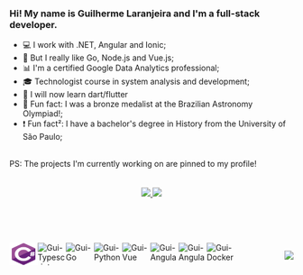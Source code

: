 ### Hi! My name is Guilherme Laranjeira and I'm a full-stack developer.

- 💻 I work with .NET, Angular and Ionic;
- :sparkling_heart: But I really like Go, Node.js and Vue.js;
- 📊 I'm a certified Google Data Analytics professional;
- 🎓 Technologist course in system analysis and development;
- :iphone: I will now learn dart/flutter
- 🥉 Fun fact: I was a bronze medalist at the Brazilian Astronomy Olympiad!;
- :exclamation: Fun fact²: I have a bachelor's degree in History from the University of São Paulo;
<br>
PS: The projects I'm currently working on are pinned to my profile!
</br>
<br></br>
<div align="center" style="">
  <a href="https://github.com/gui-laranjeira">  
  <img height="175em" src="https://github-readme-stats.vercel.app/api?username=gui-laranjeira&show_icons=true&theme=dracula&include_all_commits=true&count_private=true"/>
  <img height="175em" src="https://github-readme-stats.vercel.app/api/top-langs/?username=gui-laranjeira&layout=compact&langs_count=7&theme=dracula&hide=css,html"/>
</div>
    
</br></br>
<div style="display: inline_block"><br>
  <img align="left" alt="Gui-Csharp" height="40" width="50" src="https://raw.githubusercontent.com/devicons/devicon/master/icons/csharp/csharp-original.svg">
  <img align="left" alt="Gui-Typescript" height="40" width="50" src="https://cdn.jsdelivr.net/gh/devicons/devicon/icons/typescript/typescript-original.svg" />
  <img align="left" alt="Gui-Go" height="40" width="50" src="https://cdn.jsdelivr.net/gh/devicons/devicon/icons/go/go-original-wordmark.svg" />
  <img align="left" alt="Gui-Python" height="40" width="50" src="https://cdn.jsdelivr.net/gh/devicons/devicon/icons/python/python-original.svg" />
  <img align="left" alt="Gui-Vue" height="40" width="50" src="https://cdn.jsdelivr.net/gh/devicons/devicon/icons/vuejs/vuejs-original.svg" />
  <img align="left" alt="Gui-Angular" height="40" width="50" src="https://cdn.jsdelivr.net/gh/devicons/devicon/icons/angularjs/angularjs-plain.svg" />
  <img align="left" alt="Gui-Angular" height="40" width="50" src="https://cdn.jsdelivr.net/gh/devicons/devicon/icons/nodejs/nodejs-plain.svg" />
  <img align="left" alt="Gui-Docker" height="40" width="50" src="https://cdn.jsdelivr.net/gh/devicons/devicon/icons/docker/docker-plain.svg" />


  <a href="https://www.linkedin.com/in/guilherme-laranjeira-rodrigues/" target="_blank"><img align = "right" src="https://img.shields.io/badge/-LinkedIn-%230077B5?style=for-the-badge&logo=linkedin&logoColor=white" target="_blank"></a>
 
</div>




